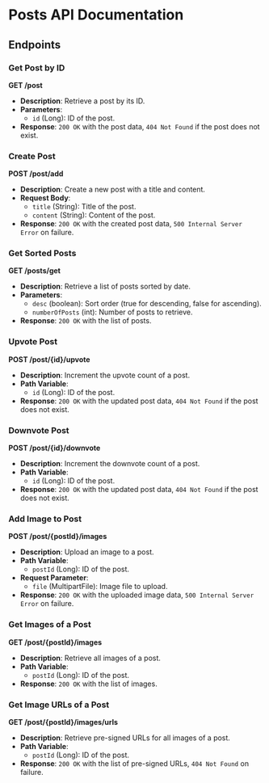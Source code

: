 # Posts API Documentation

## Endpoints

### Get Post by ID
**GET /post**

- **Description**: Retrieve a post by its ID.
- **Parameters**:
  - `id` (Long): ID of the post.
- **Response**: `200 OK` with the post data, `404 Not Found` if the post does not exist.

### Create Post
**POST /post/add**

- **Description**: Create a new post with a title and content.
- **Request Body**:
  - `title` (String): Title of the post.
  - `content` (String): Content of the post.
- **Response**: `200 OK` with the created post data, `500 Internal Server Error` on failure.

### Get Sorted Posts
**GET /posts/get**

- **Description**: Retrieve a list of posts sorted by date.
- **Parameters**:
  - `desc` (boolean): Sort order (true for descending, false for ascending).
  - `numberOfPosts` (int): Number of posts to retrieve.
- **Response**: `200 OK` with the list of posts.

### Upvote Post
**POST /post/{id}/upvote**

- **Description**: Increment the upvote count of a post.
- **Path Variable**:
  - `id` (Long): ID of the post.
- **Response**: `200 OK` with the updated post data, `404 Not Found` if the post does not exist.

### Downvote Post
**POST /post/{id}/downvote**

- **Description**: Increment the downvote count of a post.
- **Path Variable**:
  - `id` (Long): ID of the post.
- **Response**: `200 OK` with the updated post data, `404 Not Found` if the post does not exist.

### Add Image to Post
**POST /post/{postId}/images**

- **Description**: Upload an image to a post.
- **Path Variable**:
  - `postId` (Long): ID of the post.
- **Request Parameter**:
  - `file` (MultipartFile): Image file to upload.
- **Response**: `200 OK` with the uploaded image data, `500 Internal Server Error` on failure.

### Get Images of a Post
**GET /post/{postId}/images**

- **Description**: Retrieve all images of a post.
- **Path Variable**:
  - `postId` (Long): ID of the post.
- **Response**: `200 OK` with the list of images.

### Get Image URLs of a Post
**GET /post/{postId}/images/urls**

- **Description**: Retrieve pre-signed URLs for all images of a post.
- **Path Variable**:
  - `postId` (Long): ID of the post.
- **Response**: `200 OK` with the list of pre-signed URLs, `404 Not Found` on failure.

